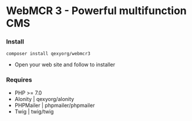 # WebMCR 3 - Powerful multifunction CMS

### Install
`composer install qexyorg/webmcr3`
- Open your web site and follow to installer

### Requires
- PHP >= 7.0
- Alonity | qexyorg/alonity
- PHPMailer | phpmailer/phpmailer
- Twig | twig/twig